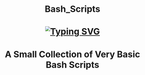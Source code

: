 <h1 align="center"> 
Bash_Scripts
  </h1>
<h1 align="center"> 
<a href="https://git.io/typing-svg"><img src="https://readme-typing-svg.demolab.com?font=Merienda&size=35&duration=3500&pause=700&color=F7E707D7&center=true&vCenter=true&height=75&width=1300px&lines=I'm+a+Linux+Sysadmin💻;Internet+of+Things+Hacker📱;and+novice+security+researcher🕵️;;" alt="Typing SVG" /></a>

<h1 align="center"> 
A Small Collection of Very Basic Bash Scripts
</h1>

